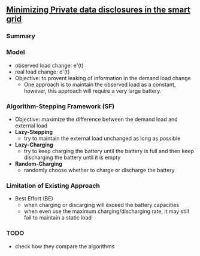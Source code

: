## [Minimizing Private data disclosures in the smart grid](http://dl.acm.org/citation.cfm?id=2382242)

### Summary

### Model
- observed load change: e'(t)
- real load change: d'(t)
- Objective: to provent leaking of information in the demand load change 
  - One approach is to maintain the observed load as a constant, however, this approach will require a very large battery.

### Algorithm-Stepping Framework (SF)
- Objective: maximize the difference between the demand load and external load
- **Lazy-Stepping**
  - try to maintain the external load unchanged as long as possible
- **Lazy-Charging**
  - try to keep charging the battery until the battery is full and then keep discharging the battery until it is empty
- **Random-Charging**
  - randomly choose whether to charge or discharge the battery

### Limitation of Existing Approach
- Best Effort (BE)
  - when charging or discarging will exceed the battery capacities
  - when even use the maximum charging/discharging rate, it may still fail to maintain a static load 
  
### TODO
- check how they compare the algorithms
